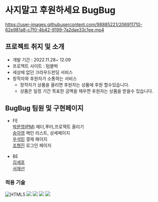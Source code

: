 # 사지말고 후원하세요 BugBug

https://user-images.githubusercontent.com/98885221/206911710-62e981a8-c7f0-4b42-9199-7a2dae33c1ee.mp4


## 프로젝트 취지 및 소개
* 개발 기간 : 2022.11.28~ 12.09
* 프로젝트 사이트 : 텀블벅
* 세상에 없던 크라우드펀딩 서비스
* 창작자와 후원자가 소통하는 서비스
  * 창작자가 상품을 올리면 후원자는 상품에 후원 할수있습니다.
  * 상품은 일정 기간 목표한 금액을 채우면 후원자는 상품을 받을수 있습니다.

## BugBug 팀원 및 구현페이지

- FE<br>
  [박문영(PM)](https://github.com/myp880) 헤더,푸터,프로젝트 올리기<br>
  [송아영](https://github.com/re-cosmos) 메인 리스트, 상세페이지<br>
  [우석민](https://github.com/Loman3710) 결제 페이지<br>
  [조형진](https://github.com/gowell032) 로그인 페이지<br>
  <br>
- BE<br>
  [김세호](https://github.com/hosose)<br>
  [서재선](https://github.com/IgnacioSEO)<br>


### 적용 기술

<img  alt="HTML5" src="https://img.shields.io/badge/HTML5-E34F26?style=for-the-badge&logo=html5&logoColor=white"> <img src="https://img.shields.io/badge/javascript-F7DF1E?style=for-the-badge&logo=javascript&logoColor=black"> <img src="https://img.shields.io/badge/react-61DAFB?style=for-the-badge&logo=react&logoColor=black"> <img src="https://img.shields.io/badge/node.js-339933?style=for-the-badge&logo=Node.js&logoColor=white"> <img src="https://img.shields.io/badge/mysql-4479A1?style=for-the-badge&logo=mysql&logoColor=white">

